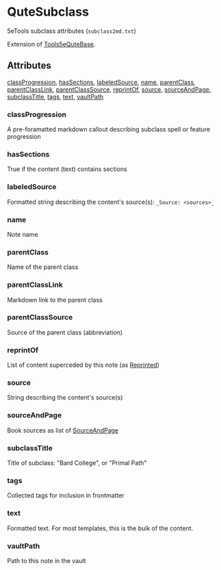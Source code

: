 # QuteSubclass

5eTools subclass attributes (`subclass2md.txt`)

Extension of [Tools5eQuteBase](Tools5eQuteBase.md).

## Attributes

[classProgression](#classprogression), [hasSections](#hassections), [labeledSource](#labeledsource), [name](#name), [parentClass](#parentclass), [parentClassLink](#parentclasslink), [parentClassSource](#parentclasssource), [reprintOf](#reprintof), [source](#source), [sourceAndPage](#sourceandpage), [subclassTitle](#subclasstitle), [tags](#tags), [text](#text), [vaultPath](#vaultpath)


### classProgression

A pre-foramatted markdown callout describing subclass spell or feature progression

### hasSections

True if the content (text) contains sections

### labeledSource

Formatted string describing the content's source(s): `_Source: <sources>_`

### name

Note name

### parentClass

Name of the parent class

### parentClassLink

Markdown link to the parent class

### parentClassSource

Source of the parent class (abbreviation)

### reprintOf

List of content superceded by this note (as [Reprinted](../Reprinted.md))

### source

String describing the content's source(s)

### sourceAndPage

Book sources as list of [SourceAndPage](../SourceAndPage.md)

### subclassTitle

Title of subclass: "Bard College", or "Primal Path"

### tags

Collected tags for inclusion in frontmatter

### text

Formatted text. For most templates, this is the bulk of the content.

### vaultPath

Path to this note in the vault
